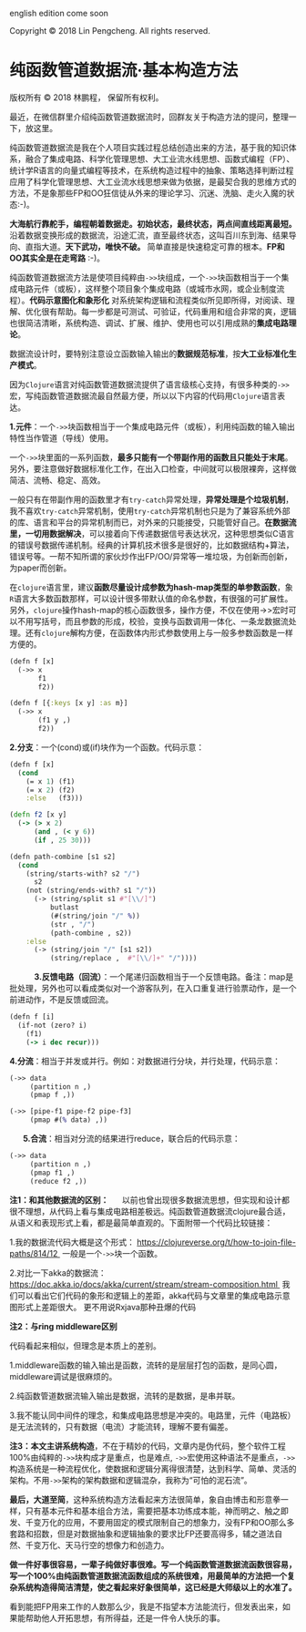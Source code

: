 english edition come soon

Copyright © 2018 Lin Pengcheng. All rights reserved.


# 纯函数管道数据流·基本构造方法

版权所有 © 2018 林鹏程， 保留所有权利。

最近，在微信群里介绍纯函数管道数据流时，回群友关于构造方法的提问，整理一下，放这里。

纯函数管道数据流是我在个人项目实践过程总结创造出来的方法，基于我的知识体系，融合了集成电路、科学化管理思想、大工业流水线思想、函数式编程（FP）、统计学R语言的向量式编程等技术，在系统构造过程中的抽象、策略选择判断过程应用了科学化管理思想、大工业流水线思想来做为依据，是最契合我的思维方式的方法，不是象那些FP和OO狂信徒从外来的理论学习、沉迷、洗脑、走火入魔的状态:-)。

**大海航行靠舵手，编程朝着数据走。初始状态，最终状态，两点间直线距离最短。** 沿着数据变换形成的数据流，沿途汇流，直至最终状态，这叫百川东到海、结果导向、直指大道。**天下武功，唯快不破。** 简单直接是快速稳定可靠的根本。**FP和OO其实全是在走弯路** :-)。

纯函数管道数据流方法是使项目纯粹由`->>`块组成，一个`->>`块函数相当于一个集成电路元件（或板），这样整个项目象个集成电路（或城市水网，或企业制度流程）。**代码示意图化和象形化** 对系统架构逻辑和流程类似所见即所得，对阅读、理解、优化很有帮助。每一步都是可测试、可验证，代码重用和组合非常的爽，逻辑也很简洁清晰，系统构造、调试、扩展、维护、使用也可以引用成熟的**集成电路理论**。

数据流设计时，要特别注意设立函数输入输出的**数据规范标准**，按**大工业标准化生产模式**。

因为`Clojure`语言对纯函数管道数据流提供了语言级核心支持，有很多种类的`->>`宏，写纯函数管道数据流最自然最方便，所以以下内容的代码用`Clojure`语言表达。

**1.元件**：一个`->>`块函数相当于一个集成电路元件（或板），利用纯函数的输入输出特性当作管道（导线）使用。

一个`->>`块里面的一系列函数，**最多只能有一个带副作用的函数且只能处于末尾**。另外，要注意做好数据标准化工作，在出入口检查，中间就可以极限裸奔，这样做简洁、流畅、稳定、高效。

一般只有在带副作用的函数里才有`try-catch`异常处理，**异常处理是个垃圾机制**，我不喜欢`try-catch`异常机制，使用`try-catch`异常机制也只是为了兼容系统外部的库、语言和平台的异常机制而已，对外来的只能接受，只能管好自己。**在数据流里，一切用数据解决**，可以接着向下传递数据信号表达状况，这种思想类似C语言的错误号数据传递机制。经典的计算机技术很多是很好的，比如数据结构+算法，错误号等。一帮不知所谓的家伙炒作出FP/OO/异常等一堆垃圾，为创新而创新，为paper而创新。

在`clojure`语言里，建议**函数尽量设计成参数为hash-map类型的单参数函数**，象`R`语言大多数函数那样，可以设计很多带默认值的命名参数，有很强的可扩展性。另外，`clojure`操作hash-map的核心函数很多，操作方便，不仅在使用->>宏时可以不用写括号，而且参数的形成，校验，变换与函数调用一体化、一条龙数据流处理。还有`clojure`解构方便，在函数体内形式参数使用上与一般多参数函数是一样方便的。

```clojure
(defn f [x]
  (->> x
       f1
       f2))
```

```clojure
(defn f [{:keys [x y] :as m}]
  (->> x
       (f1 y ,)
       f2))
```

**2.分支**：一个(cond)或(if)块作为一个函数。代码示意：

```clojure
(defn f [x]
  (cond
    (= x 1) (f1)
    (= x 2) (f2)
    :else   (f3)))
```
```clojure
(defn f2 [x y]
  (-> (> x 2)
      (and , (< y 6))
      (if , 25 30)))
```
```clojure
(defn path-combine [s1 s2]
  (cond
    (string/starts-with? s2 "/") 
      s2
    (not (string/ends-with? s1 "/"))
      (-> (string/split s1 #"[\\/]")
          butlast
          (#(string/join "/" %))
          (str , "/")
          (path-combine , s2)) 
    :else  
      (-> (string/join "/" [s1 s2])
          (string/replace ,  #"[\\/]+" "/")))) 
```
          
**3.反馈电路（回流）**：一个尾递归函数相当于一个反馈电路。备注：map是批处理，另外也可以看成类似对一个游客队列，在入口重复进行验票动作，是一个前进动作，不是反馈或回流。

```clojure
(defn f [i]
  (if-not (zero? i)
    (f1)
    (-> i dec recur)))
```
**4.分流**：相当于并发或并行。例如：对数据进行分块，并行处理，代码示意：

```clojure
(->> data
     (partition n ,)
     (pmap f ,))
```
```clojure
(->> [pipe-f1 pipe-f2 pipe-f3]
     (pmap #(% data) ,))
```
     
**5.合流**：相当对分流的结果进行reduce，联合后的代码示意： 

```clojure
(->> data
     (partition n ,)
     (pmap f1 ,)
     (reduce f2 ,))   
```
**注1：和其他数据流的区别：**     
以前也曾出现很多数据流思想，但实现和设计都很不理想，从代码上看与集成电路相差极远。纯函数管道数据流clojure最合适，从语义和表现形式上看，都是最简单直观的。下面附带一个代码比较链接：

1.我的数据流代码大概是这个形式：
https://clojureverse.org/t/how-to-join-file-paths/814/12 
一般是一个`->>`块一个函数。

2.对比一下akka的数据流：
https://doc.akka.io/docs/akka/current/stream/stream-composition.html 
我们可以看出它们代码的象形和逻辑上的差距，akka代码与文章里的集成电路示意图形式上差距很大。
更不用说Rxjava那种丑爆的代码

**注2：与ring middleware区别**

代码看起来相似，但理念是本质上的差别。

1.middleware函数的输入输出是函数，流转的是层层打包的函数，是同心圆，middleware调试是很麻烦的。

2.纯函数管道数据流输入输出是数据，流转的是数据，是串并联。

3.我不能认同中间件的理念，和集成电路思想是冲突的。电路里，元件（电路板）是无法流转的，只有数据（电流）才能流转，理解不要有偏差。

**注3：本文主讲系统构造**，不在于精妙的代码，文章内是伪代码，整个软件工程100%由纯粹的`->>`块构成才是重点，也是难点, `->>`宏使用这种语法不是重点，`->>`构造系统是一种流程优化，使数据和逻辑分离得很清楚，达到科学、简单、灵活的架构。不用`->>`架构的架构数据和逻辑混杂，我称为“可怕的泥石流”。

**最后，大道至简**，这种系统构造方法看起来方法很简单，象自由博击和形意拳一样，只有基本元件和基本组合方法，需要把基本功练成本能，神而明之、触之即发、千变万化的应用，不要用固定的模式限制自己的想象力，没有FP和OO那么多套路和招数，但是对数据抽象和逻辑抽象的要求比FP还要高得多，辅之道法自然、千变万化、天马行空的想像力和创造力。

**做一件好事很容易，一辈子纯做好事很难。写一个纯函数管道数据流函数很容易，写一个100%由纯函数管道数据流函数组成的系统很难，用最简单的方法把一个复杂系统构造得简洁清楚，使之看起来好象很简单，这已经是大师级以上的水准了。**

看到能把FP用来工作的人数那么少，我是不指望本方法能流行，但发表出来，如果能帮助他人开拓思想，有所得益，还是一件令人快乐的事。
